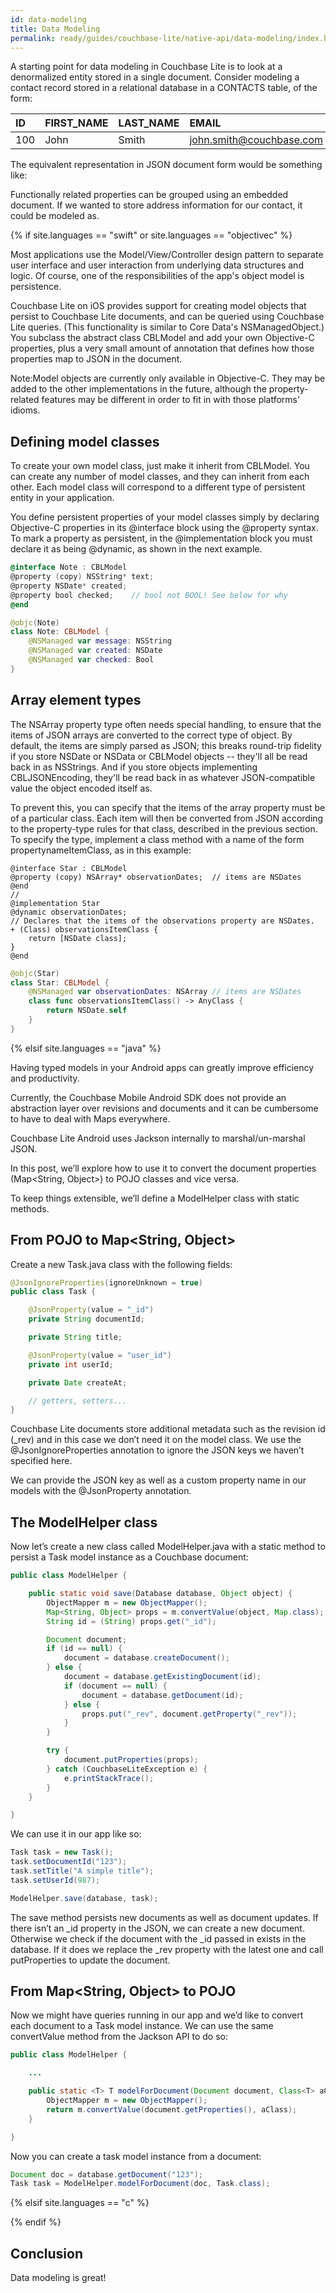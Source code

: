 ```yaml
---
id: data-modeling
title: Data Modeling
permalink: ready/guides/couchbase-lite/native-api/data-modeling/index.html
---
```


A starting point for data modeling in Couchbase Lite is to look at a denormalized entity stored in a single document. Consider modeling a contact record stored in a relational database in a CONTACTS table, of the form:

|ID|FIRST_NAME|LAST_NAME|EMAIL|
|:--|:---------|:--------|:----|
|100|John|Smith|john.smith@couchbase.com|

The equivalent representation in JSON document form would be something like:

Functionally related properties can be grouped using an embedded document. If we wanted to store address information for our contact, it could be modeled as.

{% if site.languages == "swift" or site.languages == "objectivec" %}

Most applications use the Model/View/Controller design pattern to separate user interface and user interaction from underlying data structures and logic. Of course, one of the responsibilities of the app's object model is persistence.

Couchbase Lite on iOS provides support for creating model objects that persist to Couchbase Lite documents, and can be queried using Couchbase Lite queries. (This functionality is similar to Core Data's NSManagedObject.) You subclass the abstract class CBLModel and add your own Objective-C properties, plus a very small amount of annotation that defines how those properties map to JSON in the document.

Note:Model objects are currently only available in Objective-C. They may be added to the other implementations in the future, although the property-related features may be different in order to fit in with those platforms' idioms.

## Defining model classes

To create your own model class, just make it inherit from CBLModel. You can create any number of model classes, and they can inherit from each other. Each model class will correspond to a different type of persistent entity in your application.

You define persistent properties of your model classes simply by declaring Objective-C properties in its @interface block using the @property syntax. To mark a property as persistent, in the @implementation block you must declare it as being @dynamic, as shown in the next example.

```objectivec
@interface Note : CBLModel
@property (copy) NSString* text;
@property NSDate* created;
@property bool checked;    // bool not BOOL! See below for why
@end
```

```swift
@objc(Note)
class Note: CBLModel {
    @NSManaged var message: NSString
    @NSManaged var created: NSDate
    @NSManaged var checked: Bool
}
```

## Array element types

The NSArray property type often needs special handling, to ensure that the items of JSON arrays are converted to the correct type of object. By default, the items are simply parsed as JSON; this breaks round-trip fidelity if you store NSDate or NSData or CBLModel objects -- they'll all be read back in as NSStrings. And if you store objects implementing CBLJSONEncoding, they'll be read back in as whatever JSON-compatible value the object encoded itself as.

To prevent this, you can specify that the items of the array property must be of a particular class. Each item will then be converted from JSON according to the property-type rules for that class, described in the previous section. To specify the type, implement a class method with a name of the form propertynameItemClass, as in this example:

```objetivec
@interface Star : CBLModel
@property (copy) NSArray* observationDates;  // items are NSDates
@end
//
@implementation Star
@dynamic observationDates;
// Declares that the items of the observations property are NSDates.
+ (Class) observationsItemClass {
    return [NSDate class];
}
@end
```

```swift
@objc(Star)
class Star: CBLModel {
    @NSManaged var observationDates: NSArray // items are NSDates
    class func observationsItemClass() -> AnyClass {
        return NSDate.self
    }
}
```

{% elsif site.languages == "java" %}

Having typed models in your Android apps can greatly improve efficiency and productivity.

Currently, the Couchbase Mobile Android SDK does not provide an abstraction layer over revisions and documents and it can be cumbersome to have to deal with Maps everywhere.

Couchbase Lite Android uses Jackson internally to marshal/un-marshal JSON.

In this post, we’ll explore how to use it to convert the document properties (Map<String, Object>) to POJO classes and vice versa.

To keep things extensible, we’ll define a ModelHelper class with static methods.

## From POJO to Map<String, Object>

Create a new Task.java class with the following fields:

```java
@JsonIgnoreProperties(ignoreUnknown = true)
public class Task {

    @JsonProperty(value = "_id")
    private String documentId;

    private String title;

    @JsonProperty(value = "user_id")
    private int userId;

    private Date createAt;

    // getters, setters...
}
```

Couchbase Lite documents store additional metadata such as the revision id (_rev) and in this case we don’t need it on the model class. We use the @JsonIgnoreProperties annotation to ignore the JSON keys we haven’t specified here.

We can provide the JSON key as well as a custom property name in our models with the  @JsonProperty annotation.

## The ModelHelper class

Now let’s create a new class called ModelHelper.java with a static method to persist a Task model instance as a Couchbase document:

```java
public class ModelHelper {

    public static void save(Database database, Object object) {
        ObjectMapper m = new ObjectMapper();
        Map<String, Object> props = m.convertValue(object, Map.class);
        String id = (String) props.get("_id");

        Document document;
        if (id == null) {
            document = database.createDocument();
        } else {
            document = database.getExistingDocument(id);
            if (document == null) {
                document = database.getDocument(id);
            } else {
                props.put("_rev", document.getProperty("_rev"));
            }
        }

        try {
            document.putProperties(props);
        } catch (CouchbaseLiteException e) {
            e.printStackTrace();
        }
    }

}
```

We can use it in our app like so:

```java
Task task = new Task();
task.setDocumentId("123");
task.setTitle("A simple title");
task.setUserId(987);

ModelHelper.save(database, task);
```

The save method persists new documents as well as document updates. If there isn’t an _id property in the JSON, we can create a new document. Otherwise we check if the document with the _id passed in exists in the database. If it does we replace the _rev property with the latest one and call putProperties to update the document.

## From Map<String, Object> to POJO

Now we might have queries running in our app and we’d like to convert each document to a Task model instance. We can use the same convertValue method from the Jackson API to do so:

```java
public class ModelHelper {

    ...

    public static <T> T modelForDocument(Document document, Class<T> aClass) {
        ObjectMapper m = new ObjectMapper();
        return m.convertValue(document.getProperties(), aClass);
    }

}
```

Now you can create a task model instance from a document:

```java
Document doc = database.getDocument("123");
Task task = ModelHelper.modelForDocument(doc, Task.class);
```

{% elsif site.languages == "c" %}

{% endif %}

## Conclusion

Data modeling is great!